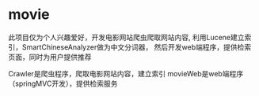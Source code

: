 # movie
此项目仅为个人兴趣爱好，开发电影网站爬虫爬取网站内容, 利用Lucene建立索引，SmartChineseAnalyzer做为中文分词器，
然后开发web端程序，提供检索页面，同时为用户提供推荐

Crawler是爬虫程序，爬取电影网站内容，建立索引
movieWeb是web端程序（springMVC开发），提供检索服务

